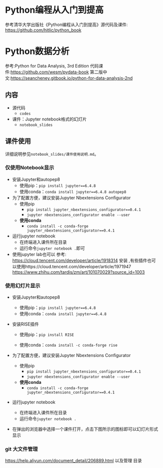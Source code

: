 # Python编程从入门到提高
参考清华大学出版社《Python编程从入门到提高》源代码及课件: https://github.com/hitlic/python_book

# Python数据分析
参考:Python for Data Analysis, 3rd Edition  代码课件:https://github.com/wesm/pydata-book
第二版中文:https://seancheney.gitbook.io/python-for-data-analysis-2nd

## 内容

- 源代码
  - `codes`
- 课件：Jupyter notebook格式的幻灯片
  - `notebook_slides`

## 课件使用

详细说明参见`notebook_slides/课件使用说明.md`。

### 仅使用Notebook显示

- 安装Jupyter和autopep8
  - 使用pip：`pip install jupyter==6.4.8`
  - 使用conda：`conda install jupyter==6.4.8 autopep8`
- 为了配置方便，建议安装Jupyter Nbextensions Configurator
  - 使用pip
    - `pip install jupyter_nbextensions_configurator==0.4.1`
    - `jupyter nbextensions_configurator enable --user`
  - __使用conda__
    - `conda install -c conda-forge jupyter_nbextensions_configurator==0.4.1`
- 运行jupyter notebook
  - 在终端进入课件所在目录
  - 运行命令`jupyter notebook .`即可
- 使用jupyter lab也可以
  参考: https://cloud.tencent.com/developer/article/1918314 安装 ,有些插件也可以使用https://cloud.tencent.com/developer/article/1971947
  https://www.zhihu.com/tardis/zm/art/101070029?source_id=1003
### 使用幻灯片显示

- 安装Jupyter和autopep8
  - 使用pip：`pip install jupyter==6.4.8`
  - 使用conda：`conda install jupyter==6.4.8`

- 安装RISE插件
  - 使用pip：`pip install RISE`

  - 使用conda：`conda install -c conda-forge rise`
  
- 为了配置方便，建议安装Jupyter Nbextensions Configurator
  - 使用pip
    - `pip install jupyter_nbextensions_configurator==0.4.1`
    - `jupyter nbextensions_configurator enable --user`
  - __使用conda__
    - `conda install -c conda-forge jupyter_nbextensions_configurator==0.4.1`

- 运行jupyter notebook

  - 在终端进入课件所在目录
  - 运行命令`jupyter notebook .`

- 在弹出的浏览器中选择一个课件打开，点击下图所示的图标即可以幻灯片形式显示

### git 大文件管理

https://help.aliyun.com/document_detail/206889.html
以及管理 目录

